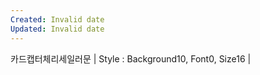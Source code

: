```yaml
---
Created: Invalid date
Updated: Invalid date
---
```

카드캡터체리세일러문 | Style : Background10, Font0, Size16 |